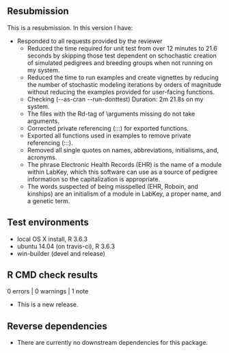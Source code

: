 ## Resubmission
This is a resubmission. In this version I have:

* Responded to all requests provided by the reviewer
  -  Reduced the time required for unit test from over 12 minutes to 21.6 
     seconds by skipping those test dependent on schochastic creation of 
     simulated pedigrees and breeding groups when not running on my system.
  -  Reduced the time to run examples and create vignettes by reducing the 
     number of stochastic modeling iterations by orders of magnitude without 
     reducing the examples provided for user-facing functions.
  -  Checking (--as-cran --run-donttest) Duration: 2m 21.8s on my system.
  -  The files with the Rd-tag of \arguments missing do not take arguments.
  -  Corrected private referencing (:::) for exported functions.
  -  Exported all functions used in examples to remove private referencing 
     (:::).
  -  Removed all single quotes on names, abbreviations, initialisms, and,
     acronyms.
  -  The phrase Electronic Health Records (EHR) is the name of a module within
     LabKey, which this software can use as a source of pedigree information
     so the capitalization is appropriate.
  -  The words suspected of being misspelled (EHR, Roboin, and kinships) are
     an initialism of a module in LabKey, a proper name, and a genetic term.

## Test environments
* local OS X install, R 3.6.3
* ubuntu 14.04 (on travis-ci), R 3.6.3
* win-builder (devel and release)

## R CMD check results

0 errors | 0 warnings | 1 note

* This is a new release.

## Reverse dependencies

* There are currently no downstream dependencies for this package.

